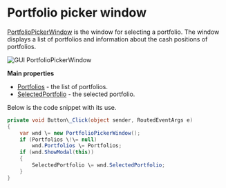 # Portfolio picker window

[PortfolioPickerWindow](../api/StockSharp.Xaml.PortfolioPickerWindow.html) is the window for selecting a portfolio. The window displays a list of portfolios and information about the cash positions of portfolios.

![GUI PortfolioPickerWindow](~/images/GUI_PortfolioPickerWindow.png)

**Main properties**

- [Portfolios](../api/StockSharp.Xaml.PortfolioPickerWindow.Portfolios.html) \- the list of portfolios.
- [SelectedPortfolio](../api/StockSharp.Xaml.PortfolioPickerWindow.SelectedPortfolio.html) \- the selected portfolio.

Below is the code snippet with its use. 

```cs
private void Button\_Click(object sender, RoutedEventArgs e)
{
	var wnd \= new PortfolioPickerWindow();
	if (Portfolios \!\= null)
		wnd.Portfolios \= Portfolios;
	if (wnd.ShowModal(this))
	{
		SelectedPortfolio \= wnd.SelectedPortfolio;
	}
}
	  				
```
